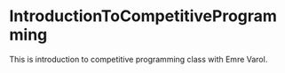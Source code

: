 # IntroductionToCompetitiveProgramming
This is introduction to competitive programming class with Emre Varol.
